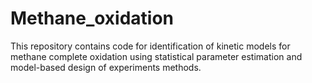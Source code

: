 # Methane_oxidation
This repository contains code for identification of kinetic models for methane complete oxidation using statistical parameter estimation and model-based design of experiments methods.

